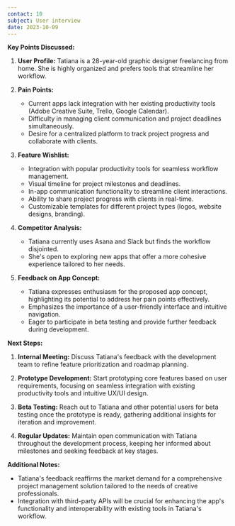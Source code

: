 ```yaml
---
contact: 10
subject: User interview
date: 2023-10-09
---
```


**Key Points Discussed:**

1. **User Profile:** Tatiana is a 28-year-old graphic designer freelancing from home. She is highly organized and prefers tools that streamline her workflow.
    
2. **Pain Points:**
    
    - Current apps lack integration with her existing productivity tools (Adobe Creative Suite, Trello, Google Calendar).
    - Difficulty in managing client communication and project deadlines simultaneously.
    - Desire for a centralized platform to track project progress and collaborate with clients.
3. **Feature Wishlist:**
    
    - Integration with popular productivity tools for seamless workflow management.
    - Visual timeline for project milestones and deadlines.
    - In-app communication functionality to streamline client interactions.
    - Ability to share project progress with clients in real-time.
    - Customizable templates for different project types (logos, website designs, branding).
4. **Competitor Analysis:**
    
    - Tatiana currently uses Asana and Slack but finds the workflow disjointed.
    - She's open to exploring new apps that offer a more cohesive experience tailored to her needs.
5. **Feedback on App Concept:**
    
    - Tatiana expresses enthusiasm for the proposed app concept, highlighting its potential to address her pain points effectively.
    - Emphasizes the importance of a user-friendly interface and intuitive navigation.
    - Eager to participate in beta testing and provide further feedback during development.

**Next Steps:**

1. **Internal Meeting:** Discuss Tatiana's feedback with the development team to refine feature prioritization and roadmap planning.
    
2. **Prototype Development:** Start prototyping core features based on user requirements, focusing on seamless integration with existing productivity tools and intuitive UX/UI design.
    
3. **Beta Testing:** Reach out to Tatiana and other potential users for beta testing once the prototype is ready, gathering additional insights for iteration and improvement.
    
4. **Regular Updates:** Maintain open communication with Tatiana throughout the development process, keeping her informed about milestones and seeking feedback at key stages.
    

**Additional Notes:**

- Tatiana's feedback reaffirms the market demand for a comprehensive project management solution tailored to the needs of creative professionals.
- Integration with third-party APIs will be crucial for enhancing the app's functionality and interoperability with existing tools in Tatiana's workflow.
